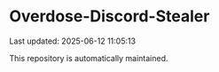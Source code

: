 # Overdose-Discord-Stealer

Last updated: 2025-06-12 11:05:13

This repository is automatically maintained.
